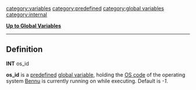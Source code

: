 <category:variables> <category:predefined> [category:global
variables](category:global_variables "wikilink") <category:internal>

[**Up to Global Variables**](Global_variables "wikilink")

------------------------------------------------------------------------

Definition
----------

**INT** os\_id

**os\_id** is a [predefined](predefined "wikilink") [global
variable](global_variable "wikilink"), holding the [OS
code](OS_codes "wikilink") of the operating system
[Bennu](Bennu "wikilink") is currently running on while executing.
Default is *-1*.
